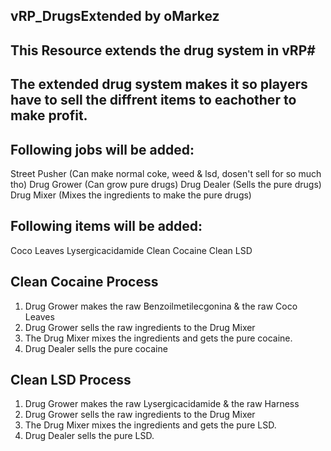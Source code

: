## vRP_DrugsExtended by oMarkez ##
## This Resource extends the drug system in vRP#

## The extended drug system makes it so players have to sell the diffrent items to eachother to make profit.

## Following jobs will be added:
Street Pusher (Can make normal coke, weed & lsd, dosen't sell for so much tho)
Drug Grower (Can grow pure drugs)
Drug Dealer (Sells the pure drugs)
Drug Mixer (Mixes the ingredients to make the pure drugs)

## Following items will be added:
Coco Leaves
Lysergicacidamide
Clean Cocaine
Clean LSD

## Clean Cocaine Process
1. Drug Grower makes the raw Benzoilmetilecgonina & the raw Coco Leaves
2. Drug Grower sells the raw ingredients to the Drug Mixer
3. The Drug Mixer mixes the ingredients and gets the pure cocaine.
4. Drug Dealer sells the pure cocaine

## Clean LSD Process
1. Drug Grower makes the raw Lysergicacidamide & the raw Harness
2. Drug Grower sells the raw ingredients to the Drug Mixer
3. The Drug Mixer mixes the ingredients and gets the pure LSD.
4. Drug Dealer sells the pure LSD.